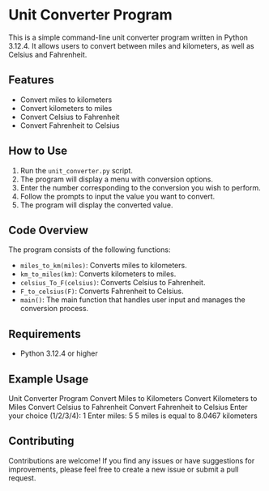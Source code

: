 # Unit Converter Program

This is a simple command-line unit converter program written in Python 3.12.4. It allows users to convert between miles and kilometers, as well as Celsius and Fahrenheit.

## Features

- Convert miles to kilometers
- Convert kilometers to miles
- Convert Celsius to Fahrenheit
- Convert Fahrenheit to Celsius

## How to Use

1. Run the `unit_converter.py` script.
2. The program will display a menu with conversion options.
3. Enter the number corresponding to the conversion you wish to perform.
4. Follow the prompts to input the value you want to convert.
5. The program will display the converted value.

## Code Overview

The program consists of the following functions:

- `miles_to_km(miles)`: Converts miles to kilometers.
- `km_to_miles(km)`: Converts kilometers to miles.
- `celsius_To_F(celsius)`: Converts Celsius to Fahrenheit.
- `F_to_celsius(F)`: Converts Fahrenheit to Celsius.
- `main()`: The main function that handles user input and manages the conversion process.

## Requirements

- Python 3.12.4 or higher

## Example Usage
Unit Converter Program
Convert Miles to Kilometers
Convert Kilometers to Miles
Convert Celsius to Fahrenheit
Convert Fahrenheit to Celsius
Enter your choice (1/2/3/4): 1
Enter miles: 5
5 miles is equal to 8.0467 kilometers

## Contributing

Contributions are welcome! If you find any issues or have suggestions for improvements, please feel free to create a new issue or submit a pull request.
